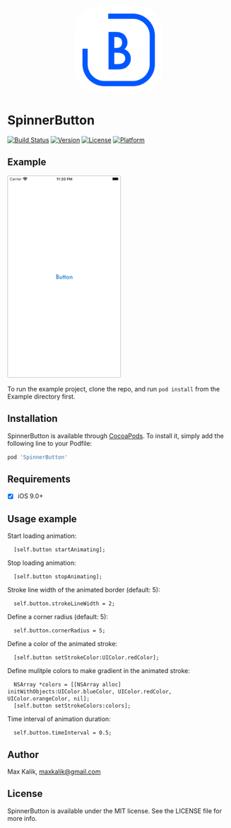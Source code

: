 <p align="center">
<img src="icon.jpg" style="border-radius: 60px" width="200" />
</p>

# SpinnerButton

[![Build Status](https://travis-ci.com/maxkalik/SpinnerButton.svg?branch=master)](https://travis-ci.com/maxkalik/SpinnerButton)
[![Version](https://img.shields.io/cocoapods/v/SpinnerButton.svg?style=flat)](https://cocoapods.org/pods/SpinnerButton)
[![License](https://img.shields.io/cocoapods/l/SpinnerButton.svg?style=flat)](https://cocoapods.org/pods/SpinnerButton)
[![Platform](https://img.shields.io/cocoapods/p/SpinnerButton.svg?style=flat)](https://cocoapods.org/pods/SpinnerButton)

## Example

<img src="spinner-button.gif" style="border: 1px solid silver; border-radius: 2px">

To run the example project, clone the repo, and run `pod install` from the Example directory first.

## Installation

SpinnerButton is available through [CocoaPods](https://cocoapods.org). To install
it, simply add the following line to your Podfile:

```ruby
pod 'SpinnerButton'
```

## Requirements

- [x] iOS 9.0+

## Usage example

Start loading animation:
```objc
  [self.button startAnimating];
```

Stop loading animation:
```objc
  [self.button stopAnimating];
```

Stroke line width of the animated border (default: 5):
```objc
  self.button.strokeLineWidth = 2;
```

Define a corner radius (default: 5):
```objc
  self.button.cornerRadius = 5;
```

Define a color of the animated stroke:
```objc
  [self.button setStrokeColor:UIColor.redColor];
```

Define mulitple colors to make gradient in the animated stroke:
```objc
  NSArray *colors = [[NSArray alloc] initWithObjects:UIColor.blueColor, UIColor.redColor, UIColor.orangeColor, nil];
  [self.button setStrokeColors:colors];
```

Time interval of animation duration:
```objc
  self.button.timeInterval = 0.5;
```


## Author

Max Kalik, maxkalik@gmail.com

## License

SpinnerButton is available under the MIT license. See the LICENSE file for more info.
